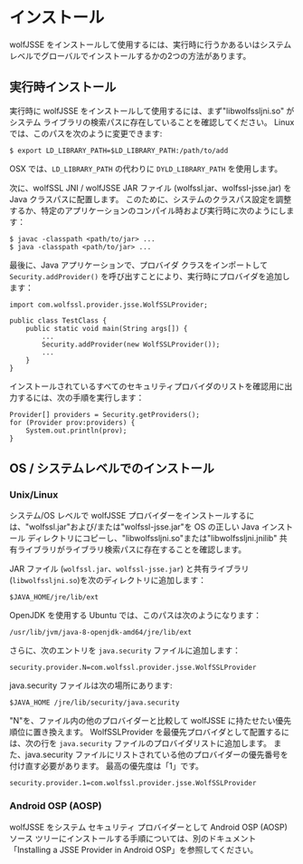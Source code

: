 #  インストール

wolfJSSE をインストールして使用するには、実行時に行うかあるいはシステム レベルでグローバルでインストールするかの2つの方法があります。


##  実行時インストール

実行時に wolfJSSE をインストールして使用するには、まず"libwolfssljni.so" がシステム ライブラリの検索パスに存在していることを確認してください。 Linux では、このパスを次のように変更できます:


```
$ export LD_LIBRARY_PATH=$LD_LIBRARY_PATH:/path/to/add
```
OSX では、`LD_LIBRARY_PATH` の代わりに `DYLD_LIBRARY_PATH` を使用します。

次に、wolfSSL JNI / wolfJSSE JAR ファイル (wolfssl.jar、wolfssl-jsse.jar) を Java クラスパスに配置します。 このために、システムのクラスパス設定を調整するか、特定のアプリケーションのコンパイル時および実行時に次のようにします：


```
$ javac -classpath <path/to/jar> ...
$ java -classpath <path/to/jar> ...
```
最後に、Java アプリケーションで、プロバイダ クラスをインポートして `Security.addProvider()` を呼び出すことにより、実行時にプロバイダを追加します：

```
import com.wolfssl.provider.jsse.WolfSSLProvider;

public class TestClass {
    public static void main(String args[]) {
        ...
        Security.addProvider(new WolfSSLProvider());
        ...
    }
}
```
インストールされているすべてのセキュリティプロバイダのリストを確認用に出力するには、次の手順を実行します：


```
Provider[] providers = Security.getProviders();
for (Provider prov:providers) {
    System.out.println(prov);
}
```

##  OS / システムレベルでのインストール

###  Unix/Linux

システム/OS レベルで wolfJSSE プロバイダーをインストールするには、"wolfssl.jar"および/または"wolfssl-jsse.jar"を OS の正しい Java インストール ディレクトリにコピーし、"libwolfssljni.so"または"libwolfssljni.jnilib" 共有ライブラリがライブラリ検索パスに存在することを確認します。

JAR ファイル (`wolfssl.jar`、`wolfssl-jsse.jar`) と共有ライブラリ(`libwolfssljni.so`)を次のディレクトリに追加します：



```
$JAVA_HOME/jre/lib/ext
```
OpenJDK を使用する Ubuntu では、このパスは次のようになります：

```
/usr/lib/jvm/java-8-openjdk-amd64/jre/lib/ext
```

さらに、次のエントリを `java.security` ファイルに追加します：


```
security.provider.N=com.wolfssl.provider.jsse.WolfSSLProvider
```

java.security ファイルは次の場所にあります:

```
$JAVA_HOME /jre/lib/security/java.security
```
"N"を、ファイル内の他のプロバイダーと比較して wolfJSSE に持たせたい優先順位に置き換えます。 WolfSSLProvider を最優先プロバイダとして配置するには、次の行を `java.security` ファイルのプロバイダリストに追加します。 また、java.security ファイルにリストされている他のプロバイダーの優先番号を付け直す必要があります。 最高の優先度は「1」です。


```
security.provider.1=com.wolfssl.provider.jsse.WolfSSLProvider
```

###  Android OSP (AOSP)

wolfJSSE をシステム セキュリティ プロバイダーとして Android OSP (AOSP) ソース ツリーにインストールする手順については、別のドキュメント「Installing a JSSE Provider in Android OSP」を参照してください。


